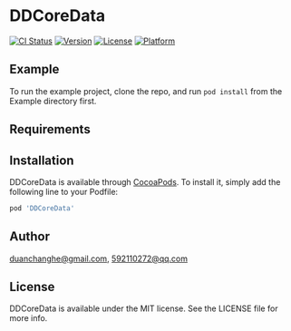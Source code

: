 # DDCoreData

[![CI Status](https://img.shields.io/travis/duanchanghe@gmail.com/DDCoreData.svg?style=flat)](https://travis-ci.org/duanchanghe@gmail.com/DDCoreData)
[![Version](https://img.shields.io/cocoapods/v/DDCoreData.svg?style=flat)](https://cocoapods.org/pods/DDCoreData)
[![License](https://img.shields.io/cocoapods/l/DDCoreData.svg?style=flat)](https://cocoapods.org/pods/DDCoreData)
[![Platform](https://img.shields.io/cocoapods/p/DDCoreData.svg?style=flat)](https://cocoapods.org/pods/DDCoreData)

## Example

To run the example project, clone the repo, and run `pod install` from the Example directory first.

## Requirements

## Installation

DDCoreData is available through [CocoaPods](https://cocoapods.org). To install
it, simply add the following line to your Podfile:

```ruby
pod 'DDCoreData'
```

## Author

duanchanghe@gmail.com, 592110272@qq.com

## License

DDCoreData is available under the MIT license. See the LICENSE file for more info.
